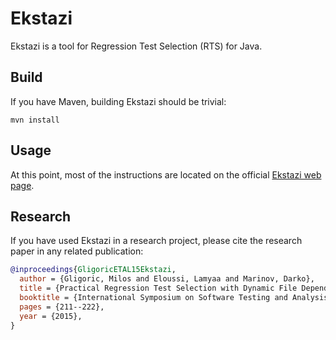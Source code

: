 Ekstazi
=======

Ekstazi is a tool for Regression Test Selection (RTS) for Java.

## Build

If you have Maven, building Ekstazi should be trivial:
```
mvn install
```

## Usage

At this point, most of the instructions are located on the official
[Ekstazi web page](http://ekstazi.org/).

## Research

If you have used Ekstazi in a research project, please cite
the research paper in any related publication:
```bibtex
@inproceedings{GligoricETAL15Ekstazi,
  author = {Gligoric, Milos and Eloussi, Lamyaa and Marinov, Darko},
  title = {Practical Regression Test Selection with Dynamic File Dependencies},
  booktitle = {International Symposium on Software Testing and Analysis},
  pages = {211--222},
  year = {2015},
}
```
